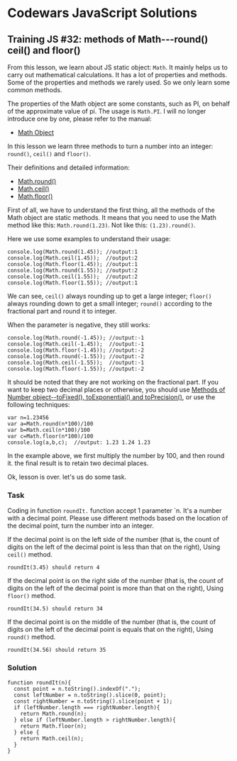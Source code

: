 # Codewars JavaScript Solutions

## Training JS #32: methods of Math---round() ceil() and floor()

From this lesson, we learn about JS static object: `Math`. It mainly helps us to carry out mathematical calculations. It has a lot of properties and methods. Some of the properties and methods we rarely used. So we only learn some common methods.

The properties of the Math object are some constants, such as PI, on behalf of the approximate value of pi. The usage is `Math.PI`. I will no longer introduce one by one, please refer to the manual:

- [Math Object](https://developer.mozilla.org/en-US/docs/Web/JavaScript/Reference/Global_Objects/Math)

In this lesson we learn three methods to turn a number into an integer: `round()`, `ceil()` and `floor()`.

Their definitions and detailed information:

- [Math.round()](https://developer.mozilla.org/en-US/docs/Web/JavaScript/Reference/Global_Objects/Math/round)
- [Math.ceil()](https://developer.mozilla.org/en-US/docs/Web/JavaScript/Reference/Global_Objects/Math/ceil)
- [Math.floor()](https://developer.mozilla.org/en-US/docs/Web/JavaScript/Reference/Global_Objects/Math/floor)

First of all, we have to understand the first thing, all the methods of the Math object are static methods. It means that you need to use the Math method like this: `Math.round(1.23)`. Not like this: `(1.23).round()`.

Here we use some examples to understand their usage:

```
console.log(Math.round(1.45)); //output:1
console.log(Math.ceil(1.45));  //output:2
console.log(Math.floor(1.45)); //output:1
console.log(Math.round(1.55)); //output:2
console.log(Math.ceil(1.55));  //output:2
console.log(Math.floor(1.55)); //output:1
```

We can see, `ceil()` always rounding up to get a large integer; `floor()` always rounding down to get a small integer; `round()` according to the fractional part and round it to integer.

When the parameter is negative, they still works:

```
console.log(Math.round(-1.45)); //output:-1
console.log(Math.ceil(-1.45));  //output:-1
console.log(Math.floor(-1.45)); //output:-2
console.log(Math.round(-1.55)); //output:-2
console.log(Math.ceil(-1.55));  //output:-1
console.log(Math.floor(-1.55)); //output:-2
```

It should be noted that they are not working on the fractional part. If you want to keep two decimal places or otherwise, you should use [Methods of Number object--toFixed(), toExponential() and toPrecision()](http://www.codewars.com/kata/57256064856584bc47000611), or use the following techniques:

```
var n=1.23456
var a=Math.round(n*100)/100
var b=Math.ceil(n*100)/100
var c=Math.floor(n*100)/100
console.log(a,b,c);  //output: 1.23 1.24 1.23
```

In the example above, we first multiply the number by 100, and then round it. the final result is to retain two decimal places.

Ok, lesson is over. let's us do some task.

### Task

Coding in function `roundIt.` function accept 1 parameter `n. It's a number with a decimal point. Please use different methods based on the location of the decimal point, turn the number into an integer.

If the decimal point is on the left side of the number (that is, the count of digits on the left of the decimal point is less than that on the right), Using `ceil()` method.

```
roundIt(3.45) should return 4
```

If the decimal point is on the right side of the number (that is, the count of digits on the left of the decimal point is more than that on the right), Using `floor()` method.

```
roundIt(34.5) should return 34
```

If the decimal point is on the middle of the number (that is, the count of digits on the left of the decimal point is equals that on the right), Using `round()` method.

```
roundIt(34.56) should return 35
```

### Solution

```
function roundIt(n){
  const point = n.toString().indexOf(".");
  const leftNumber = n.toString().slice(0, point);
  const rightNumber = n.toString().slice(point + 1);
  if (leftNumber.length === rightNumber.length){
    return Math.round(n);
  } else if (leftNumber.length > rightNumber.length){
    return Math.floor(n);
  } else {
    return Math.ceil(n);
  }
}
```
